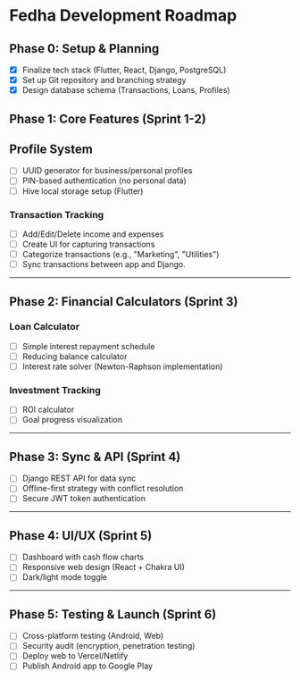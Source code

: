 # Fedha Development Roadmap

## **Phase 0: Setup & Planning**

- [X] Finalize tech stack (Flutter, React, Django, PostgreSQL)
- [X] Set up Git repository and branching strategy
- [X] Design database schema (Transactions, Loans, Profiles)

## **Phase 1: Core Features (Sprint 1-2)**

## **Profile System**

- [ ] UUID generator for business/personal profiles
- [ ] PIN-based authentication (no personal data)
- [ ] Hive local storage setup (Flutter)

### **Transaction Tracking**

- [ ] Add/Edit/Delete income and expenses
- [ ] Create UI for capturing transactions
- [ ] Categorize transactions (e.g., "Marketing", "Utilities")
- [ ] Sync transactions between app and Django.

---

## **Phase 2: Financial Calculators (Sprint 3)**

### **Loan Calculator**

- [ ] Simple interest repayment schedule
- [ ] Reducing balance calculator
- [ ] Interest rate solver (Newton-Raphson implementation)

### **Investment Tracking**

- [ ] ROI calculator
- [ ] Goal progress visualization

---

## **Phase 3: Sync & API (Sprint 4)**

- [ ] Django REST API for data sync
- [ ] Offline-first strategy with conflict resolution
- [ ] Secure JWT token authentication

---

## **Phase 4: UI/UX (Sprint 5)**

- [ ] Dashboard with cash flow charts
- [ ] Responsive web design (React + Chakra UI)
- [ ] Dark/light mode toggle

---

## **Phase 5: Testing & Launch (Sprint 6)**

- [ ] Cross-platform testing (Android, Web)
- [ ] Security audit (encryption, penetration testing)
- [ ] Deploy web to Vercel/Netlify
- [ ] Publish Android app to Google Play
